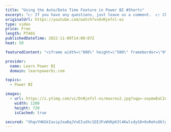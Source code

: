 ```yaml
---
title: "Using the Auto/Date Time Feature in Power BI #Shorts"
excerpt: "👉 If you have any questions, just leave us a comment.  👉 Check out our Power BI Tutorial https://youtu.be/AGrl-H87pRU ================================ #PowerBI #PowerBIQuestion #PowerBIPro  👉 FREE Power BI Step-by-Step Tutorial http://web.learnpowerbi.com/tutorial 👉 Download Accompanying PBIX Files"
originalUrl: https://youtube.com/watch?v=DvNjefsl-os
type: video
price: Free
length: PT46S
publishedDateTime: 2022-11-09T14:00:07Z
heat: 50

featuredContent: "<iframe width=\"800\" height=\"500\" frameborder=\"0\" src=\"https://www.youtube.com/embed/DvNjefsl-os\" allow=\"accelerometer; autoplay; encrypted-media; gyroscope; picture-in-picture\" allowfullscreen></iframe>"

provider:
  name: Learn Power BI
  domain: learnpowerbi.com

topics:
  - Power BI

images:
  - url: https://i.ytimg.com/vi/DvNjefsl-os/maxres2.jpg?sqp=-oaymwEoCIAKENAF8quKqQMcGADwAQH4Ac4FgAKACooCDAgAEAEYWSBgKGUwDw==&rs=AOn4CLDSul3Q1qMNR0fPSt12r6Fkz1y7zQ
    width: 1280
    height: 720
    isCached: true

secured: "VhqvYH6GkIavipJxwDqJVxEIudXc1EEJFvWVKpK3l4KwlsdyS8+0vRehsOklg0k2XNHHLeBdVVFXE3YJBOkj3hw/bSbME7VMwm73C2ElCLPaeQncvpmnvVkSciwTjtnpV585a4ov8i1HzJ2DcBw50dES8EVdBvWbO1Fy9BEwXi917mhbNQyjOT92fkBgyt8p8GrtiSeTqN+R/F9FT3An2ifuWJeOWzpx9vVDu1r2OmKFx1ft06JDZLNFVjUlyCg0+s2Xa88YIGMemRuR59HlwaoWdS7ScxyxCTq0ZlW2wR+LBUsKOYKpQX2gn2mZV91M2XH2BTGsTHcEp4jZvuDXgeC3ON+Fv5fTjcOnX5ItFSA+a+UtMOrilly1K2KzejPacZPuOqVIg/eeMGGt4X/Jsao/Y9SMtTetIwCud3F11wU=;cwNm8YRuZWmiOm3klIFyDg=="
---
```



